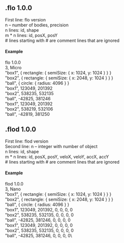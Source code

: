﻿## .flo 1.0.0
First line: flo version\
n – number of bodies, precision\
n lines: id, shape\
m * n lines: id, posX, posY\
\# lines starting with \# are comment lines that are ignored
#### Example
flo 1.0.0\
3, Micro\
"box1", { rectangle: { semiSize: { x: 1024, y: 1024 } } }\
"box2", { rectangle: { semiSize: { x: 2048, y: 1024 } } }\
"ball", { circle: { radius: 4096 } }\
"box1", 123049, 201392\
"box2", 538235, 532135\
"ball", -42825, 381246\
"box1", 123049, 201392\
"box2", 538219, 532106\
"ball", -42819, 381250
## .flod 1.0.0
First line: flod version\
Second line: n – integer with number of object\
n lines: id, shape\
m * n lines: id, posX, posY, veloX, veloY, accX, accY\
\# lines starting with \# are comment lines that are ignored
#### Example
flod 1.0.0\
3, Nano\
"box1", { rectangle: { semiSize: { x: 1024, y: 1024 } } }\
"box2", { rectangle: { semiSize: { x: 2048, y: 1024 } } }\
"ball", { circle: { radius: 4096 } }\
"box1", 123049, 201392, 0, 0, 0, 0\
"box2", 538235, 532135, 0, 0, 0, 0\
"ball", -42825, 381246, 0, 0, 0, 0\
"box1", 123049, 201392, 0, 0, 0, 0\
"box2", 538235, 532135, 0, 0, 0, 0\
"ball", -42825, 381246, 0, 0, 0, 0\